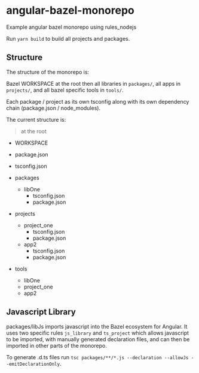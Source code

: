 # angular-bazel-monorepo

Example angular bazel monorepo using rules_nodejs

Run `yarn build` to build all projects and packages.

## Structure

The structure of the monorepo is:

Bazel WORKSPACE at the root then all libraries in `packages/`, all apps in `projects/`, and all bazel specific tools in `tools/`.

Each package / project as its own tsconfig along with its own dependency chain (package.json / node_modules).

The current structure is:

> at the root

- WORKSPACE
- package.json
- tsconfig.json

- packages

  - libOne
    - tsconfig.json
    - package.json

- projects

  - project_one
    - tsconfig.json
    - package.json
  - app2
    - tsconfig.json
    - package.json

- tools
  - libOne
  - project_one
  - app2

## Javascript Library

packages/libJs imports javascript into the Bazel ecosystem for Angular. It uses two specific rules `js_library` and `ts_project` which allows javascript to be imported, with manually generated declaration files, and can then be imported in other parts of the monorepo.

To generate .d.ts files run `tsc packages/**/*.js --declaration --allowJs --emitDeclarationOnly`.

